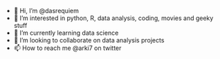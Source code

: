 - 👋 Hi, I’m @dasrequiem
- 👀 I’m interested in python, R, data analysis, coding, movies and geeky stuff
- 🌱 I’m currently learning data science
- 💞️ I’m looking to collaborate on data analysis projects
- 📫 How to reach me @arki7 on twitter

<!---
dasrequiem/dasrequiem is a ✨ special ✨ repository because its `README.md` (this file) appears on your GitHub profile.
You can click the Preview link to take a look at your changes.
--->
